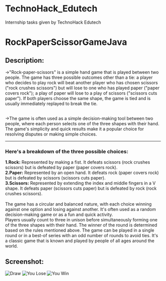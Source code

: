 # TechnoHack_Edutech
Internship tasks given by TechnoHack Edutech



# RockPaperScissorGameJava
<h2>Description:</h2>
->"Rock-paper-scissors" is a simple hand game that is played between two people. The game has three possible outcomes other than a tie: a player who decides to play rock will beat another player who has chosen scissors ("rock crushes scissors") but will lose to one who has played paper ("paper covers rock"); a play of paper will lose to a play of scissors ("scissors cuts paper").
If both players choose the same shape, the game is tied and is usually immediately replayed to break the tie.</br></br>

->The game is often used as a simple decision-making tool between two people, where each person selects one of the three shapes with their hand. The game's simplicity and quick results make it a popular choice for resolving disputes or making simple choices.
<hr>

<h3>Here's a breakdown of the three possible choices:</h3>
<b>1.Rock:</b> Represented by making a fist. It defeats scissors (rock crushes scissors) but is defeated by paper (paper covers rock).</br>
<b>2.Paper:</b> Represented by an open hand. It defeats rock (paper covers rock) but is defeated by scissors (scissors cuts paper).</br>
<b>3.Scissors:</b> Represented by extending the index and middle fingers in a V shape. It defeats paper (scissors cuts paper) but is defeated by rock (rock crushes scissors).</br>
</br>
The game has a circular and balanced nature, with each choice winning against one option and losing against another. It's often used as a random decision-making game or as a fun and quick activity.
</br>
Players usually count to three in unison before simultaneously forming one of the three shapes with their hand. The winner of the round is determined based on the rules mentioned above. The game can be played in a single round or in a best-of series with an odd number of rounds to avoid ties. It's a classic game that is known and played by people of all ages around the world.

<h2>Screenshot:</h2>

![Draw](https://github.com/Manoranjan492/RockPaperScissorGameJava/assets/119121227/bde92b87-a99e-4a5d-a988-81057871c48b)
![You Lose](https://github.com/Manoranjan492/RockPaperScissorGameJava/assets/119121227/db07cfce-5a7a-454a-8e61-53d1496c7062)
![You Win](https://github.com/Manoranjan492/RockPaperScissorGameJava/assets/119121227/053d21d2-2f0d-42ee-8786-6953cc8950be)

